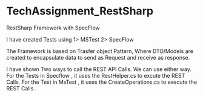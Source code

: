 # TechAssignment_RestSharp
RestSharp Framework with SpecFlow

I have created Tests using
1> MSTest
2> SpecFlow

The Framework is based on Trasfer object Pattern, Where DTO/Models are created to encapsulate data to send as Request and receive as response.

I have shown Two ways to call the REST API Calls. We can use either way. 
For the Tests in Specflow , it uses the RestHelper.cs to excute the REST Calls.
For the Test in MsTest , it uses the CreateOperations.cs to execute the REST Calls .
